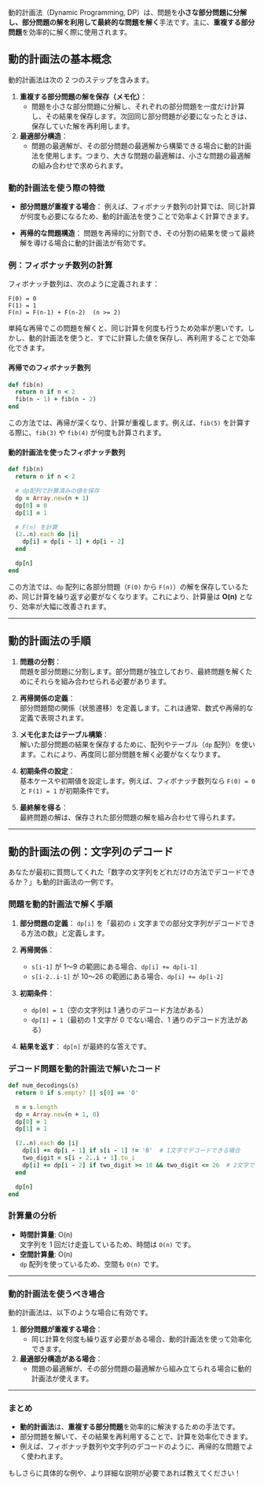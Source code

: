 動的計画法（Dynamic Programming, DP）は、問題を**小さな部分問題に分解し、部分問題の解を利用して最終的な問題を解く**手法です。主に、**重複する部分問題**を効率的に解く際に使用されます。

## 動的計画法の基本概念

動的計画法は次の 2 つのステップを含みます。

1. **重複する部分問題の解を保存（メモ化）**：
   - 問題を小さな部分問題に分解し、それぞれの部分問題を一度だけ計算し、その結果を保存します。次回同じ部分問題が必要になったときは、保存していた解を再利用します。
2. **最適部分構造**：
   - 問題の最適解が、その部分問題の最適解から構築できる場合に動的計画法を使用します。つまり、大きな問題の最適解は、小さな問題の最適解の組み合わせで求められます。

### 動的計画法を使う際の特徴

- **部分問題が重複する場合**：
  例えば、フィボナッチ数列の計算では、同じ計算が何度も必要になるため、動的計画法を使うことで効率よく計算できます。

- **再帰的な問題構造**：
  問題を再帰的に分割でき、その分割の結果を使って最終解を導ける場合に動的計画法が有効です。

### 例：フィボナッチ数列の計算

フィボナッチ数列は、次のように定義されます：

```
F(0) = 0
F(1) = 1
F(n) = F(n-1) + F(n-2)  (n >= 2)
```

単純な再帰でこの問題を解くと、同じ計算を何度も行うため効率が悪いです。しかし、動的計画法を使うと、すでに計算した値を保存し、再利用することで効率化できます。

#### 再帰でのフィボナッチ数列

```ruby
def fib(n)
  return n if n < 2
  fib(n - 1) + fib(n - 2)
end
```

この方法では、再帰が深くなり、計算が重複します。例えば、`fib(5)` を計算する際に、`fib(3)` や `fib(4)` が何度も計算されます。

#### 動的計画法を使ったフィボナッチ数列

```ruby
def fib(n)
  return n if n < 2

  # dp配列で計算済みの値を保存
  dp = Array.new(n + 1)
  dp[0] = 0
  dp[1] = 1

  # F(n) を計算
  (2..n).each do |i|
    dp[i] = dp[i - 1] + dp[i - 2]
  end

  dp[n]
end
```

この方法では、`dp` 配列に各部分問題（`F(0)` から `F(n)`）の解を保存しているため、同じ計算を繰り返す必要がなくなります。これにより、計算量は **O(n)** となり、効率が大幅に改善されます。

---

## 動的計画法の手順

1. **問題の分割**：  
   問題を部分問題に分割します。部分問題が独立しており、最終問題を解くためにそれらを組み合わせられる必要があります。

2. **再帰関係の定義**：  
   部分問題間の関係（状態遷移）を定義します。これは通常、数式や再帰的な定義で表現されます。

3. **メモ化またはテーブル構築**：  
   解いた部分問題の結果を保存するために、配列やテーブル（`dp` 配列）を使います。これにより、再度同じ部分問題を解く必要がなくなります。

4. **初期条件の設定**：  
   基本ケースや初期値を設定します。例えば、フィボナッチ数列なら `F(0) = 0` と `F(1) = 1` が初期条件です。

5. **最終解を得る**：  
   最終問題の解は、保存された部分問題の解を組み合わせて得られます。

---

## 動的計画法の例：文字列のデコード

あなたが最初に質問してくれた「数字の文字列をどれだけの方法でデコードできるか？」も動的計画法の一例です。

### 問題を動的計画法で解く手順

1. **部分問題の定義**：
   `dp[i]` を「最初の `i` 文字までの部分文字列がデコードできる方法の数」と定義します。

2. **再帰関係**：

   - `s[i-1]` が 1〜9 の範囲にある場合、`dp[i] += dp[i-1]`
   - `s[i-2..i-1]` が 10〜26 の範囲にある場合、`dp[i] += dp[i-2]`

3. **初期条件**：

   - `dp[0] = 1`（空の文字列は 1 通りのデコード方法がある）
   - `dp[1] = 1`（最初の 1 文字が 0 でない場合、1 通りのデコード方法がある）

4. **結果を返す**：
   `dp[n]` が最終的な答えです。

### デコード問題を動的計画法で解いたコード

```ruby
def num_decodings(s)
  return 0 if s.empty? || s[0] == '0'

  n = s.length
  dp = Array.new(n + 1, 0)
  dp[0] = 1
  dp[1] = 1

  (2..n).each do |i|
    dp[i] += dp[i - 1] if s[i - 1] != '0'  # 1文字でデコードできる場合
    two_digit = s[i - 2..i - 1].to_i
    dp[i] += dp[i - 2] if two_digit >= 10 && two_digit <= 26  # 2文字でデコードできる場合
  end

  dp[n]
end
```

### 計算量の分析

- **時間計算量**: O(n)  
  文字列を 1 回だけ走査しているため、時間は `O(n)` です。
- **空間計算量**: O(n)  
  `dp` 配列を使っているため、空間も `O(n)` です。

---

### 動的計画法を使うべき場合

動的計画法は、以下のような場合に有効です。

1. **部分問題が重複する場合**：
   - 同じ計算を何度も繰り返す必要がある場合、動的計画法を使って効率化できます。
2. **最適部分構造がある場合**：
   - 問題の最適解が、その部分問題の最適解から組み立てられる場合に動的計画法が使えます。

---

### まとめ

- **動的計画法**は、**重複する部分問題**を効率的に解決するための手法です。
- 部分問題を解いて、その結果を再利用することで、計算を効率化できます。
- 例えば、フィボナッチ数列や文字列のデコードのように、再帰的な問題でよく使われます。

もしさらに具体的な例や、より詳細な説明が必要であれば教えてください！
